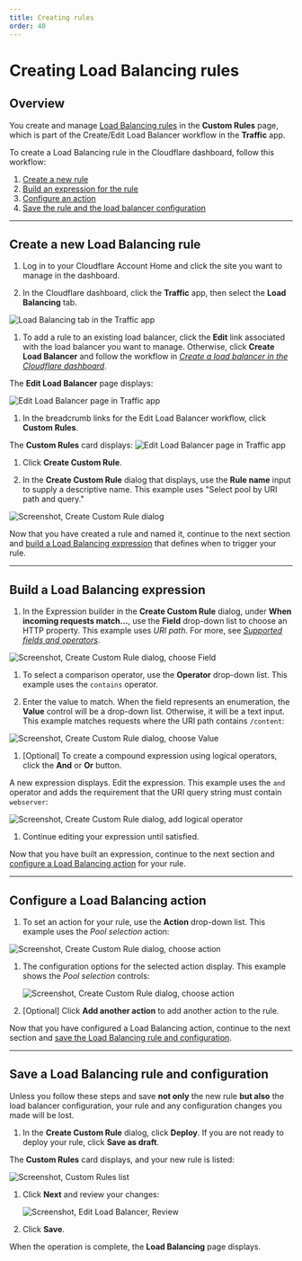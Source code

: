 ```yaml
---
title: Creating rules
order: 40
---
```


# Creating Load Balancing rules

## Overview

You create and manage [Load Balancing rules](/understand-basics/load-balancing-rules) in the **Custom Rules** page, which is part of the Create/Edit Load Balancer workflow in the **Traffic** app.

To create a Load Balancing rule in the Cloudflare dashboard, follow this workflow:

1. [Create a new rule](#create-a-new-load-balancing-rule)
1. [Build an expression for the rule](#build-a-load-balancing-expression)
1. [Configure an action](#configure-the-action)
1. [Save the rule and the load balancer configuration](#save-a-load-balancing-rule-and-configuration)

---

## Create a new Load Balancing rule

1. Log in to your Cloudflare Account Home and click the site you want to manage in the dashboard.

1. In the Cloudflare dashboard, click the **Traffic** app, then select the **Load Balancing** tab.

  ![Load Balancing tab in the Traffic app](../../static/images/load-balancing-tab.png)

1. To add a rule to an existing load balancer, click the **Edit** link associated with the load balancer you want to manage. Otherwise, click **Create Load Balancer** and follow the workflow in [_Create a load balancer in the Cloudflare dashboard_](/create-load-balancer-ui).
  
  The **Edit Load Balancer** page displays:

  ![Edit Load Balancer page in Traffic app](../../static/images/edit-load-balancer-hostname.png)

1. In the breadcrumb links for the Edit Load Balancer workflow, click **Custom Rules**.

  The **Custom Rules** card displays:
  ![Edit Load Balancer page in Traffic app](../../static/images/edit-load-balancer-custom-rules.png)

1. Click **Create Custom Rule**.

1. In the **Create Custom Rule** dialog that displays, use the **Rule name** input to supply a descriptive name. This example uses "Select pool by URI path and query."

  ![Screenshot, Create Custom Rule dialog](../../static/images/create-custom-rule.png)

Now that you have created a rule and named it, continue to the next section and [build a Load Balancing expression](#build-a-load-balancing-expression) that defines when to trigger your rule.

---

## Build a Load Balancing expression

1. In the Expression builder in the **Create Custom Rule** dialog, under **When incoming requests match…**, use the **Field** drop-down list to choose an HTTP property. This example uses _URI path_. For more, see [_Supported fields and operators_](/understand-basics/load-balancing-rules/reference).

  ![Screenshot, Create Custom Rule dialog, choose Field](../../static/images/create-custom-rule-field.png)

1. To select a comparison operator, use the **Operator** drop-down list. This example uses the `contains` operator.

1. Enter the value to match. When the field represents an enumeration, the **Value** control will be a drop-down list. Otherwise, it will be a text input. This example matches requests where the URI path contains `/content`:

  ![Screenshot, Create Custom Rule dialog, choose Value](../../static/images/create-custom-rule-value.png)

1. [Optional] To create a compound expression using logical operators, click the **And** or **Or** button.

  A new expression displays. Edit the expression. This example uses the `and` operator and adds the requirement that the URI query string must contain `webserver`:

  ![Screenshot, Create Custom Rule dialog, add logical operator](../../static/images/create-custom-rule-compound-expression.png)

1. Continue editing your expression until satisfied.

Now that you have built an expression, continue to the next section and [configure a Load Balancing action](#configure-a-load-balancing-action) for your rule.

---

## Configure a Load Balancing action

1. To set an action for your rule, use the **Action** drop-down list. This example uses the _Pool selection_ action:

  ![Screenshot, Create Custom Rule dialog, choose action](../../static/images/create-custom-rule-action.png)

1. The configuration options for the selected action display. This example shows the _Pool selection_ controls:

    ![Screenshot, Create Custom Rule dialog, choose action](../../static/images/create-custom-rule-action-pool-selection.png)

1. [Optional] Click **Add another action** to add another action to the rule.

Now that you have configured a Load Balancing action, continue to the next section and [save the Load Balancing rule and configuration](#save-a-load-balancing-rule-and-configurationa).

---

## Save a Load Balancing rule and configuration

<Aside type='warning' header='Warning'>

Unless you follow these steps and save **not only** the new rule **but also** the load balancer configuration, your rule and any configuration changes you made will be lost.

</Aside>

1. In the **Create Custom Rule** dialog, click **Deploy**. If you are not ready to deploy your rule, click **Save as draft**.

  The **Custom Rules** card displays, and your new rule is listed:

  ![Screenshot, Custom Rules list](../../static/images/custom-rules-list.png)

1. Click **Next** and review your changes:

    ![Screenshot, Edit Load Balancer, Review](../../static/images/edit-load-balancer-review.png)

1. Click **Save**.

When the operation is complete, the **Load Balancing** page displays.